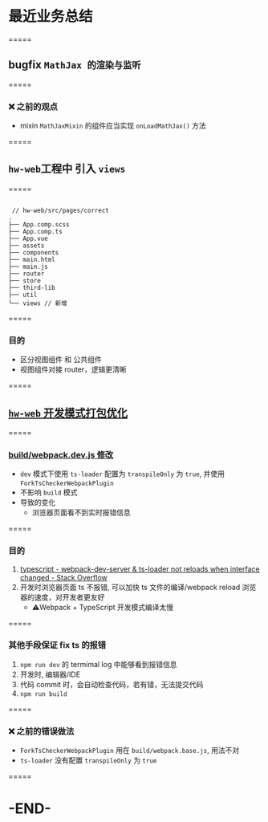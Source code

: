 # 最近业务总结

=====

## bugfix `MathJax 的渲染与监听`

=====

### ❌ 之前的观点

-   mixin `MathJaxMixin` 的组件应当实现 `onLoadMathJax()` 方法

=====

## `hw-web`工程中 引入 `views`

=====

```text

 // hw-web/src/pages/correct
.
├── App.comp.scss
├── App.comp.ts
├── App.vue
├── assets
├── components
├── main.html
├── main.js
├── router
├── store
├── third-lib
├── util
└── views // 新增

```

=====

### 目的

-   区分视图组件 和 公共组件
-   视图组件对接 router，逻辑更清晰

=====

## [`hw-web` 开发模式打包优化](https://gitlab.corp.youdao.com/homework/hw-web/merge_requests/739)

=====

### [build/webpack.dev.js 修改](https://gitlab.corp.youdao.com/homework/hw-web/merge_requests/739/diffs#0d0739f54fdeb7f7502ecb17d04d6aa0b98686f3)

-   `dev` 模式下使用 `ts-loader` 配置为 `transpileOnly` 为 `true`, 并使用 `ForkTsCheckerWebpackPlugin`
-   不影响 `build` 模式
-   导致的变化
    -   浏览器页面看不到实时报错信息

=====

### 目的

1.  [typescript - webpack-dev-server &amp; ts-loader not reloads when interface changed - Stack Overflow](https://stackoverflow.com/questions/53312320/webpack-dev-server-ts-loader-not-reloads-when-interface-changed)
1.  开发时浏览器页面 ts 不报错, 可以加快 ts 文件的编译/webpack reload 浏览器的速度，对开发者更友好
    -   ⚠️Webpack + TypeScript 开发模式编译太慢

=====

### 其他手段保证 fix ts 的报错

1. `npm run dev` 的 termimal log 中能够看到报错信息
1. 开发时, 编辑器/IDE
1. 代码 commit 时，会自动检查代码，若有错，无法提交代码
1. `npm run build`

=====

### ❌ 之前的错误做法

-   `ForkTsCheckerWebpackPlugin` 用在 `build/webpack.base.js`, 用法不对
-   `ts-loader` 没有配置 `transpileOnly` 为 `true`

=====

# -END-
